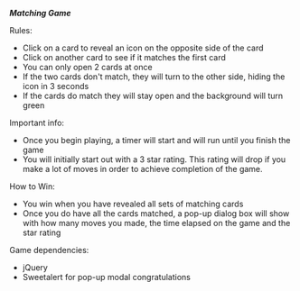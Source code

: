 ***Matching Game***

Rules:
- Click on a card to reveal an icon on the opposite side of the card
- Click on another card to see if it matches the first card
- You can only open 2 cards at once
- If the two cards don't match, they will turn to the other side, hiding the icon in 3 seconds
- If the cards do match they will stay open and the background will turn green

Important info:
- Once you begin playing, a timer will start and will run until you finish the game
- You will initially start out with a 3 star rating. This rating will drop if you make a lot of moves in order to achieve completion of the game.

How to Win:

- You win when you have revealed all sets of matching cards
- Once you do have all the cards matched, a pop-up dialog box will show with how many moves you made, the time elapsed on the game and the star rating

Game dependencies:
- jQuery
- Sweetalert for pop-up modal congratulations
